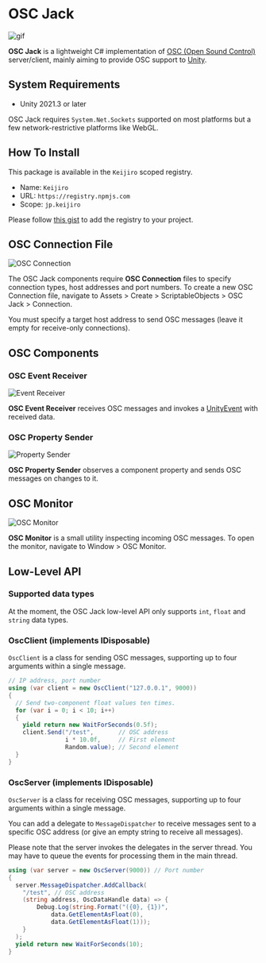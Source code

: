 OSC Jack
========

![gif](https://i.imgur.com/mjp2o3t.gif)

**OSC Jack** is a lightweight C# implementation of [OSC (Open Sound Control)]
server/client, mainly aiming to provide OSC support to [Unity].

[OSC (Open Sound Control)]: http://opensoundcontrol.org/
[Unity]: https://unity3d.com/

System Requirements
-------------------

- Unity 2021.3 or later

OSC Jack requires `System.Net.Sockets` supported on most platforms but a few
network-restrictive platforms like WebGL.

How To Install
--------------

This package is available in the `Keijiro` scoped registry.

- Name: `Keijiro`
- URL: `https://registry.npmjs.com`
- Scope: `jp.keijiro`

Please follow [this gist] to add the registry to your project.

[this gist]: https://gist.github.com/keijiro/f8c7e8ff29bfe63d86b888901b82644c

OSC Connection File
-------------------

![OSC Connection](https://user-images.githubusercontent.com/343936/165038054-33bebb1c-27b6-4fa3-9dd7-6f4091c7eb65.png)

The OSC Jack components require **OSC Connection** files to specify connection
types, host addresses and port numbers. To create a new OSC Connection file,
navigate to Assets > Create > ScriptableObjects > OSC Jack > Connection.

You must specify a target host address to send OSC messages (leave it empty for
receive-only connections).

OSC Components
--------------

### OSC Event Receiver

![Event Receiver](https://user-images.githubusercontent.com/343936/165036750-63baad08-5b3c-4145-b9b9-e956d199d3dd.png)

**OSC Event Receiver** receives OSC messages and invokes a [UnityEvent] with
received data.

[UnityEvent]: https://docs.unity3d.com/Manual/UnityEvents.html

### OSC Property Sender

![Property Sender](https://user-images.githubusercontent.com/343936/165036537-2b80d2ed-a69a-4101-8678-86d244440369.png)

**OSC Property Sender** observes a component property and sends OSC messages
on changes to it.

OSC Monitor
-----------

![OSC Monitor](https://i.imgur.com/ZExVcuz.png)

**OSC Monitor** is a small utility inspecting incoming OSC messages. To open
the monitor, navigate to Window > OSC Monitor.

Low-Level API
-------------

### Supported data types

At the moment, the OSC Jack low-level API only supports `int`, `float` and
`string` data types.

### OscClient (implements IDisposable)

`OscClient` is a class for sending OSC messages, supporting up to four
arguments within a single message.

```csharp
// IP address, port number
using (var client = new OscClient("127.0.0.1", 9000))
{
  // Send two-component float values ten times.
  for (var i = 0; i < 10; i++)
  {
    yield return new WaitForSeconds(0.5f);
    client.Send("/test",       // OSC address
                i * 10.0f,     // First element
                Random.value); // Second element
  }
}
```

### OscServer (implements IDisposable)

`OscServer` is a class for receiving OSC messages, supporting up to four
arguments within a single message.

You can add a delegate to `MessageDispatcher` to receive messages sent to a
specific OSC address (or give an empty string to receive all messages).

Please note that the server invokes the delegates in the server thread. You
may have to queue the events for processing them in the main thread.

```csharp
using (var server = new OscServer(9000)) // Port number
{
  server.MessageDispatcher.AddCallback(
    "/test", // OSC address
    (string address, OscDataHandle data) => {
        Debug.Log(string.Format("({0}, {1})",
            data.GetElementAsFloat(0),
            data.GetElementAsFloat(1)));
    }
  );
  yield return new WaitForSeconds(10);
}
```
